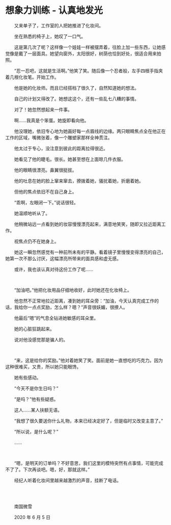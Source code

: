 # 想象力训练 - 认真地发光

　　又来单子了，工作室的人把她推进了化妆间。

　　坐在熟悉的椅子上，她叹了一口气。

　　这是第几次了呢？这样像一个娃娃一样被摆弄着，往脸上加一些东西，让她感觉像是戴了一层面具。她望向窗外，太阳很好，树荫也恰到好处，很适合用来拍照。

　　“忍一忍吧，这就是生活啊。”他笑了笑。随后像一个忍者般，左手四根手指夹着几根化妆笔。开始工作。

　　他是她的化妆师。而且已经搭档了很久了，自然知道她的想法。

　　自己的计划又得改了。她想这这个，还有一些乱七八糟的事情。

　　对了！她忽然想起来一件事。

　　啊……我真是个笨蛋。她旋即看向他。

　　他没理她，依旧专心地为她画好每一点眉线的边缘。两只眼睛焦点全在他正在工作的区域，嘴微张着，像一个雕塑家那样全神贯注。

　　他太过于专心，没注意到彼此的距离拉得很近。

　　她看见了他的睫毛。很长。她甚至想在上面晾几件衣服。

　　他的眼睛很漂亮。鼻翼很挺拔。

　　他的吐息在她的脸上窜来窜去，撩拨着她，骚扰着她，折磨着她。

　　但他的焦点依旧不在自己身上。

　　“乖啊，左眼闭一下。”说话很轻。

　　她温顺地听从了。

　　他稍微站远一点看到她的妆容慢慢漂亮起来，满意地笑笑，随即又拉近距离工作。

　　视焦点仍不在她身上。

　　她这一瞬忽然感觉有一种前所未有的平静。看着镜子里慢慢变得漂亮的自己，她第一次不那么讨厌，这幅漂亮所带来的面具感和虚无感。

　　或许，我也该认真对待这份工作了呢……

<br>

　　“加油吧。”他把化妆用品仔细地收好，此时她还在化妆椅上。

　　他忽然不正常地拉近距离，凑到她的耳朵旁：“加油，今天认真完成工作的话，我给你一点点奖励，怎么样？嗯？”声音很妖媚，很撩人。

　　他最后“嗯”的气息全钻进她敏感的耳朵里。

　　她的心脏狂跳起来。

　　说对他没感觉那是骗人的。

<br>

　　“来，这是给你的奖励。”他对着她笑了笑。面前是她一直想吃的巧克力。因为这种很难买，又贵，所以她只能眼馋。

　　她有些感动。

　　“今天不是你生日吗？”

　　“是吗？”他有些疑惑。

　　这人……某人扶额无语。

　　“我想了很久要送你什么礼物，本来已经决定好了，但是临时又改变主意了。”

　　“所以说，是什么呢？”

　　……

<br>

　　“嗯，是明天的订单吗？不好意思，我们这里的模特突然有点事情，可能完成不了了。下次再谈吧。嗯，好，那就这样。”

　　经纪人听着化妆间里越来越激烈的声音，挂断了电话。

<br>

<br>

　　南国微雪

　　2020 年 6 月 5 日